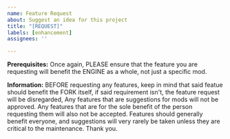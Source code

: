 ```yaml
---
name: Feature Request
about: Suggest an idea for this project
title: "[REQUEST]"
labels: [enhancement]
assignees: ''

---
```


**Prerequisites:**
Once again, PLEASE ensure that the feature you are requesting will benefit the ENGINE as a whole, not just a specific mod.

**Information:**
BEFORE requesting any features, keep in mind that said featue should benefit the FORK itself, if said requirement isn't, the feature request will be disregarded, Any features that are suggestions for mods will not be approved. Any features that are for the sole benefit of the person requesting them will also not be accepted. Features should generally benefit everyone, and suggestions will very rarely be taken unless they are critical to the maintenance. Thank you.
